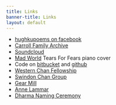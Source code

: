 ```yaml
---
title: Links
banner-title: Links
layout: default
---
```


- [hughkupoems on facebook](https://www.facebook.com/hughkupoems)
- [Carroll Family Archive](https://family.carrollonline.uk)
- [Soundcloud](https://soundcloud.com/mantrasphere/)  
- [Mad World](https://youtu.be/sSgvBhZ2-Us) Tears For Fears piano cover  
- Code on [bitbucket](https://bitbucket.org/psaikido) and [github](https://github.com/psaikido) 
- [Western Chan Fellowship](https://westernchanfellowship.org)
- [Swindon Chan Group](https://swindonchan.org)
- [Gear Mill](https://gearmill.org)
- [Anne Lammar](https://annelammar.com)
- [Dharma Naming Ceremony](https://youtu.be/V0pNP8Fds64)

